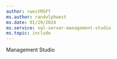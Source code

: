 ```yaml
---
author: rwestMSFT
ms.author: randolphwest
ms.date: 01/29/2024
ms.service: sql-server-management-studio
ms.topic: include
---
```

 Management Studio
